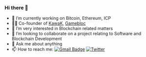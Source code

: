 ### Hi there 👋


- 🔭 I’m currently working on Bitcoin, Ethereum, ICP
- 👨‍💻 Co-founder of [KawaK](https://3ysab-rqaaa-aaaan-qaewq-cai.ic0.app/), [Gamebloc](https://gamebloc.app)
- 🌱 I’m very interested in Blockchain related matters
- 👯 I’m looking to collaborate on a project relating to Software and Blockchain Development
- 💬 Ask me about anything
- 📫 How to reach me: [![Gmail Badge](https://img.shields.io/badge/-successaje7@gmail.com-c14438?style=flat-square&logo=Gmail&logoColor=white&link=success:successaje7@gmail.com)](success:successaje7@gmail.com)
                      [![Twitter](https://img.shields.io/badge/Twitter-%231DA1F2.svg?style=for-the-badge&logo=Twitter&logoColor=white)](https://twitter.com/aj_success)


